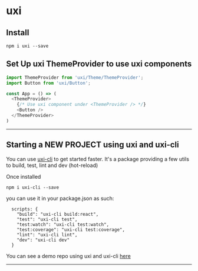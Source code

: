 
# uxi


## Install
`npm i uxi --save`


## Set Up uxi ThemeProvider to use uxi components
```js
import ThemeProvider from 'uxi/Theme/ThemeProvider';
import Button from 'uxi/Button';

const App = () => (
  <ThemeProvider>
    {/* Use uxi component under <ThemeProvider /> */}
    <Button />
  </ThemeProvider>
)
```

___

## Starting a NEW PROJECT using uxi and uxi-cli
You can use [uxi-cli](https://github.com/uxilab/uxi-cli) to get started faster.
It's a package providing a few utils to build, test, lint and dev (hot-reload)

Once installed

`npm i uxi-cli --save`


you can use it in your package.json as such:

```
  scripts: {
    "build": "uxi-cli build:react",
    "test": "uxi-cli test",
    "test:watch": "uxi-cli test:watch",
    "test:coverage": "uxi-cli test:coverage",
    "lint": "uxi-cli lint",
    "dev": "uxi-cli dev"
  }
```
You can see a demo repo using uxi and uxi-cli [here](https://github.com/uxilab/uxi-get-started-demo)
___


